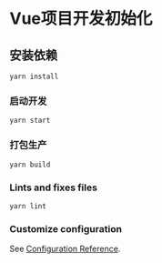 # Vue项目开发初始化

## 安装依赖
```
yarn install
```

### 启动开发
```
yarn start
```

### 打包生产
```
yarn build
```

### Lints and fixes files
```
yarn lint
```

### Customize configuration
See [Configuration Reference](https://cli.vuejs.org/config/).
